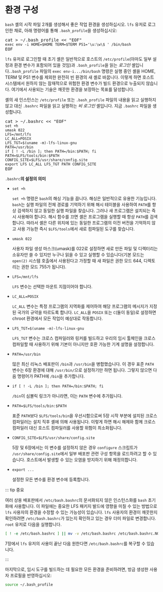 # 환경 구성

`bash` 셸의 시작 파일 2개를 생성해서 좋은 작업 환경을 생성하십시오. `lfs` 유저로 로그인한 채로, 아래 명령어를 통해 `.bash_profile`을 생성하십시오:

<pre>cat > ~/.bash_profile << "EOF"<code>
exec env -i HOME=$HOME TERM=$TERM PS1='\u:\w\$ ' /bin/bash
</code>EOF
</pre>

`lfs` 유저로 로그인할 때 초기 셸은 일반적으로 호스트의 `/etc/profile`(아마도 일부 설정과 환경 변수가 포함되어 있을 것임)과 `.bash_profile`을 읽는 *로그인* 셸입니다.`.bash_profile` 파일의 `exec env-i.../bin/bash` 명령은 실행 중인 셸을 HOME, TERM 및 PS1 변수를 제외한 완전히 빈 환경의 새 셸로 바꿉니다. 이렇게 하면 호스트 시스템에서 원하지 않는 잠재적으로 위험한 환경 변수가 빌드 환경으로 누출되지 않습니다. 여기에서 사용되는 기술은 깨끗한 환경을 보장하는 목표를 달성합니다.

셸의 새 인스턴스는 `/etc/profile` 또는 `.bash_profile` 파일의 내용을 읽고 실행하지 않고 대신 `.bashrc` 파일을 읽고 실행하는 *비 로그인* 셸입니다. 지금 `.bashrc` 파일을 생성합니다.

<pre>cat > ~/.bashrc << "EOF"<code>
set +h
umask 022
LFS=/mnt/lfs
LC_ALL=POSIX
LFS_TGT=$(uname -m)-lfs-linux-gnu
PATH=/usr/bin
if [ ! -L /bin ]; then PATH=/bin:$PATH; fi
PATH=$LFS/tools/bin:$PATH
CONFIG_SITE=$LFS/usr/share/config.site
export LFS LC_ALL LFS_TGT PATH CONFIG_SITE
</code>EOF
</pre>

`.bashrc`**의 설정의 의미**

* `set +h`

  `set +h` 명령은 `bash`의 해싱 기능을 끕니다. 해싱은 일반적으로 유용한 기능입니다. `bash`는 실행 파일의 전체 경로를 기억하기 위해 해시 테이블을 사용하여 `PATH`를 항상 검색하지 않고 동일한 실행 파일을 찾습니다. 그러나 새 프로그램은 설치되는 즉시 사용해야 합니다. 해시 함수를 끄면 셸은 프로그램을 실행할 때 항상 `PATH`를 검색합니다. 따라서 셸은 다른 위치에 있는 동일한 프로그램의 이전 버전을 기억하지 않고 사용 가능한 즉시 `$LFS/tools`에서 새로 컴파일된 도구를 찾습니다.
* `umask 022`

  사용자 파일 생성 마스크(umask)를 022로 설정하면 새로 만든 파일 및 디렉터리는 소유자만 쓸 수 있지만 누구나 읽을 수 있고 실행할 수 있습니다(기본 모드는 `open(2)` 시스템 호출에서 사용된다고 가정할 때 새 파일은 권한 모드 644, 디렉토리는 권한 모드 755가 됩니다).
* `LFS=/mnt/lfs`

  `LFS` 변수는 선택한 마운트 지점이어야 합니다.
* `LC_ALL=POSIX`

  `LC_ALL` 변수는 특정 프로그램의 지역화를 제어하여 해당 프로그램의 메시지가 지정된 국가의 규약을 따르도록 합니다. `LC_ALL`을 `POSIX` 또는 `C`(둘이 동일)로 설정하면 chroot 환경에서 모든 작업이 예상대로 작동합니다.
* `LFS_TGT=$(uname -m)-lfs-linux-gnu`

  `LFS_TGT` 변수는 크로스 컴파일러와 링커를 빌드하고 우리의 임시 툴체인을 크로스 컴파일할 때 사용하기 위해 기본이 아니지만 호환 가능한 기계 설명을 설정합니다.
* `PATH=/usr/bin`

  많은 최신 리눅스 배포판이 `/bin`과 `/usr/bin`을 병합했습니다. 이 경우 표준 `PATH` 변수는 6장 환경에 대해 `/usr/bin/`으로 설정하기만 하면 됩니다. 그렇지 않으면 다음 명령어가 PATH에 `/bin`을 추가합니다.
* `if [ ! -L /bin ]; then PATH=/bin:$PATH; fi`

  `/bin`이 심볼릭 링크가 아니라면, 이는 `PATH` 변수에 추가됩니다.
* `PATH=$LFS/tools/bin:$PATH`

  표준 `PATH`보다 `$LFS/tools/bin`을 우선시함으로써 5장 시작 부분에 설치된 크로스 컴파일러는 설치 직후 셸에 의해 사용됩니다. 이렇게 하면 해시 해제와 함께 크로스 컴파일러 대신 호스트 컴파일러를 사용할 위험이 최소화됩니다.
* `CONFIG_SITE=$LFS/usr/share/config.site`

  5장 및 6장에서는 이 변수를 설정하지 않은 경우 `configure` 스크립트가 `/usr/share/config.site`에서 일부 배포판 관련 구성 항목을 로드하려고 할 수 있습니다. 호스트에서 발생할 수 있는 오염을 방지하기 위해 재정의합니다.
* `export ...`

  설정한 모든 변수를 환경 변수에 등록합니다.

::: tip 중요

여러 상용 배포판에서 `/etc/bash.bashrc`의 문서화되지 않은 인스턴스화를 `bash` 초기화에 사용합니다. 이 파일에는 중요한 LFS 패키지 발드에 영향을 미칠 수 있는 방법으로 `lfs` 사용자의 환경을 수정할 수 있는 가능성이 있습니다. `lfs` 사용자의 환경이 깨끗한지 확인하려면 `/etc/bash.bashrc`가 있는지 확인하고 있는 경우 더미 파일로 변경합니다. `root` 유저로 다음을 실행합니다.

```sh
[ ! -e /etc/bash.bashrc ] || mv -v /etc/bash.bashrc /etc/bash.bashrc.NOUSE
```

7장에서 `lfs` 유저의 사용이 끝난 다음 원한다면 `/etc/bash.bashrc`를 복구할 수 있습니다.

:::

마지막으로, 임시 도구를 빌드하는 데 필요한 모든 환경을 준비하려면, 방금 생성한 사용자 프로필을 반영하십시오:
```sh
source ~/.bash_profile
```